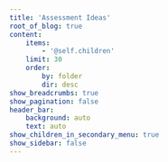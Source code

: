 ```yaml
---
title: 'Assessment Ideas'
root_of_blog: true
content:
    items:
        - '@self.children'
    limit: 30
    order:
        by: folder
        dir: desc
show_breadcrumbs: true
show_pagination: false
header_bar:
    background: auto
    text: auto
show_children_in_secondary_menu: true
show_sidebar: false
---
```


